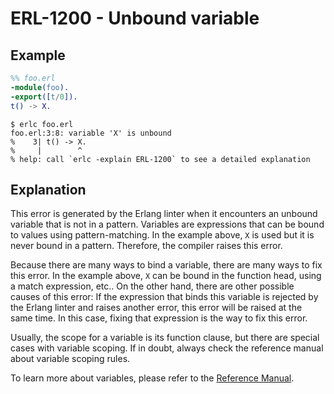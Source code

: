 # ERL-1200 - Unbound variable

## Example

```erlang
%% foo.erl
-module(foo).
-export([t/0]).
t() -> X.
```

```
$ erlc foo.erl
foo.erl:3:8: variable 'X' is unbound
%    3| t() -> X.
%     |        ^
% help: call `erlc -explain ERL-1200` to see a detailed explanation
```

## Explanation

This error is generated by the Erlang linter when it encounters an unbound
variable that is not in a pattern. Variables are expressions that can be
bound to values using pattern-matching. In the example above, `X` is used
but it is never bound in a pattern. Therefore, the compiler raises this
error.

Because there are many ways to bind a variable, there are many ways to fix
this error. In the example above, `X` can be bound in the function head,
using a match expression, etc.. On the other hand, there are other possible
causes of this error: If the expression that binds this variable is rejected
by the Erlang linter and raises another error, this error will be raised at
the same time. In this case, fixing that expression is the way to fix this
error.

Usually, the scope for a variable is its function clause, but there are
special cases with variable scoping. If in doubt, always check the reference
manual about variable scoping rules.

To learn more about variables, please refer to the [Reference Manual](`e:system:expressions#variables`).
